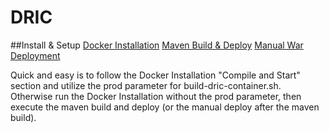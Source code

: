 # DRIC

##Install & Setup
[Docker Installation](https://github.com/DevTechnology/DRIC/blob/master/Docker/readme.md)
[Maven Build & Deploy](https://github.com/DevTechnology/DRIC/blob/master/api/dric-api-webapp/readme.md)
[Manual War Deployment](https://github.com/DevTechnology/DRIC/blob/master/Documentation/Configuration/ManualWarInstall.doc)

Quick and easy is to follow the Docker Installation "Compile and Start" section and utilize the prod parameter for build-dric-container.sh. Otherwise run the Docker Installation without the prod parameter, then execute the maven build and deploy (or the manual deploy after the maven build).
